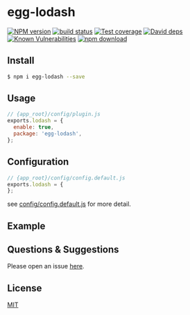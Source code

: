 # egg-lodash

[![NPM version][npm-image]][npm-url]
[![build status][travis-image]][travis-url]
[![Test coverage][codecov-image]][codecov-url]
[![David deps][david-image]][david-url]
[![Known Vulnerabilities][snyk-image]][snyk-url]
[![npm download][download-image]][download-url]

[npm-image]: https://img.shields.io/npm/v/egg-lodash.svg?style=flat-square
[npm-url]: https://npmjs.org/package/egg-lodash
[travis-image]: https://img.shields.io/travis/eggjs/egg-lodash.svg?style=flat-square
[travis-url]: https://travis-ci.org/eggjs/egg-lodash
[codecov-image]: https://img.shields.io/codecov/c/github/eggjs/egg-lodash.svg?style=flat-square
[codecov-url]: https://codecov.io/github/eggjs/egg-lodash?branch=master
[david-image]: https://img.shields.io/david/eggjs/egg-lodash.svg?style=flat-square
[david-url]: https://david-dm.org/eggjs/egg-lodash
[snyk-image]: https://snyk.io/test/npm/egg-lodash/badge.svg?style=flat-square
[snyk-url]: https://snyk.io/test/npm/egg-lodash
[download-image]: https://img.shields.io/npm/dm/egg-lodash.svg?style=flat-square
[download-url]: https://npmjs.org/package/egg-lodash

<!--
Description here.
-->

## Install

```bash
$ npm i egg-lodash --save
```

## Usage

```js
// {app_root}/config/plugin.js
exports.lodash = {
  enable: true,
  package: 'egg-lodash',
};
```

## Configuration

```js
// {app_root}/config/config.default.js
exports.lodash = {
};
```

see [config/config.default.js](config/config.default.js) for more detail.

## Example

<!-- example here -->

## Questions & Suggestions

Please open an issue [here](https://github.com/eggjs/egg/issues).

## License

[MIT](LICENSE)
